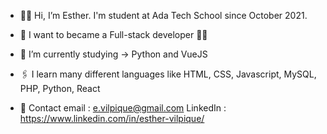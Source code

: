 - 👋🏾 Hi, I’m Esther. I'm student at Ada Tech School since October 2021. 
- 💜 I want to became a Full-stack developer ✌🏾
- 🌱 I’m currently studying -> Python and VueJS
- 🖇 I learn many different languages like HTML, CSS, Javascript, MySQL, PHP, Python, React

- 📧 Contact
  email : e.vilpique@gmail.com
  LinkedIn : https://www.linkedin.com/in/esther-vilpique/

<!---
EstherVlp/EstherVlp is a ✨ special ✨ repository because its `README.md` (this file) appears on your GitHub profile.
You can click the Preview link to take a look at your changes.
--->
